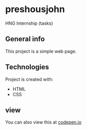 # preshousjohn
HNG Internship (tasks)

## General info
This project is a simple web page.
	
## Technologies
Project is created with:
* HTML
* CSS

## view
You can also view this at [codepen.io](https://codepen.io/preshjohn/full/zYGLmLq)

